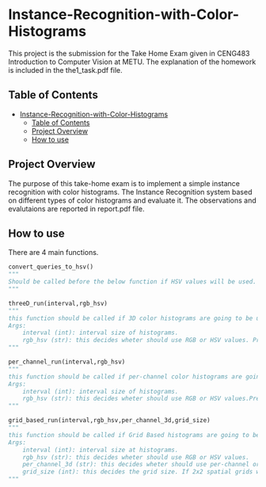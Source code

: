 # Instance-Recognition-with-Color-Histograms

This project is the submission for the Take Home Exam given in CENG483 Introduction to Computer Vision at METU. The explanation of the homework is included in the the1_task.pdf file.

## Table of Contents
- [Instance-Recognition-with-Color-Histograms](#instance-recognition-with-color-histograms)
  - [Table of Contents](#table-of-contents)
  - [Project Overview](#project-overview)
  - [How to use](#how-to-use)

## Project Overview
The purpose of this take-home exam is to implement a simple instance recognition with color histograms. The Instance Recognition system based on different types
of color histograms and evaluate it. The observations and evalutaions are reported in report.pdf file.

## How to use

There are 4 main functions.


```python
convert_queries_to_hsv()
"""
Should be called before the below function if HSV values will be used.
""" 
```

```python
threeD_run(interval,rgb_hsv)
"""
this function should be called if 3D color histograms are going to be used and there will not be any grids.
Args:
    interval (int): interval size of histograms. 
    rgb_hsv (str): this decides wheter should use RGB or HSV values. Predefined RGB or HSV variable should be passed as parameter.
"""
```

```python
per_channel_run(interval,rgb_hsv)
"""
this function should be called if per-channel color histograms are going to be used and there will not be any grids.
Args:
    interval (int): interval size of histograms. 
    rgb_hsv (str): this decides wheter should use RGB or HSV values.Predefined RGB or HSV variable should be passed as parameter.
"""
```

```python
grid_based_run(interval,rgb_hsv,per_channel_3d,grid_size)
"""
this function should be called if Grid Based histograms are going to be used.
Args:
    interval (int): interval size at histograms.
    rgb_hsv (str): this decides wheter should use RGB or HSV values.
    per_channel_3d (str): this decides wheter should use per-channel or 3D color histogram. Predefined PER_CHANNEL or THREE_D variable should be passed as parameter.
    grid_size (int): this decides the grid size. If 2x2 spatial grids wanted grid_size should be passed as 2.
"""
```
